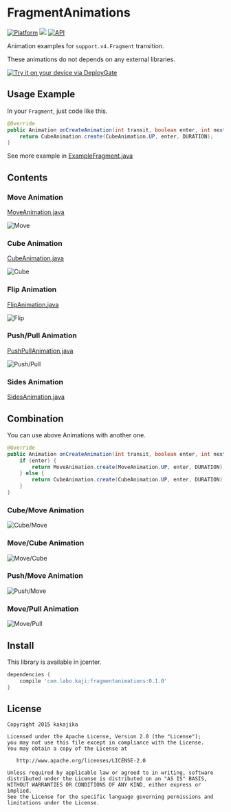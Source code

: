 # FragmentAnimations

[![Platform](https://img.shields.io/badge/platform-android-green.svg)](http://developer.android.com/index.html)
<img src="https://img.shields.io/badge/license-Apache 2.0-green.svg?style=flat">
[![API](https://img.shields.io/badge/API-4%2B-yellow.svg?style=flat)](https://android-arsenal.com/api?level=4)

Animation examples for `support.v4.Fragment` transition.

These animations do not depends on any external libraries.

[<img src="https://dply.me/h7azvd/button/large" alt="Try it on your device via DeployGate">](https://dply.me/h7azvd)

## Usage Example

In your `Fragment`, just code like this.

```java
@Override
public Animation onCreateAnimation(int transit, boolean enter, int nextAnim) {
    return CubeAnimation.create(CubeAnimation.UP, enter, DURATION);
}
```

See more example in [ExampleFragment.java](https://github.com/kakajika/FragmentAnimations/blob/master/app/src/main/java/com/labo/kaji/fragmentanimations/example/ExampleFragment.java)

## Contents

### Move Animation

[MoveAnimation.java](https://github.com/kakajika/FragmentAnimations/blob/master/fragmentanimations/src/main/java/com/labo/kaji/fragmentanimations/MoveAnimation.java)

![Move](https://raw.githubusercontent.com/wiki/kakajika/FragmentAnimations/images/move.gif)

### Cube Animation

[CubeAnimation.java](https://github.com/kakajika/FragmentAnimations/blob/master/fragmentanimations/src/main/java/com/labo/kaji/fragmentanimations/CubeAnimation.java)

![Cube](https://raw.githubusercontent.com/wiki/kakajika/FragmentAnimations/images/cube.gif)

### Flip Animation

[FlipAnimation.java](https://github.com/kakajika/FragmentAnimations/blob/master/fragmentanimations/src/main/java/com/labo/kaji/fragmentanimations/FlipAnimation.java)

![Flip](https://raw.githubusercontent.com/wiki/kakajika/FragmentAnimations/images/flip.gif)

### Push/Pull Animation

[PushPullAnimation.java](https://github.com/kakajika/FragmentAnimations/blob/master/fragmentanimations/src/main/java/com/labo/kaji/fragmentanimations/PushPullAnimation.java)

![Push/Pull](https://raw.githubusercontent.com/wiki/kakajika/FragmentAnimations/images/pushpull.gif)

### Sides Animation

[SidesAnimation.java](https://github.com/kakajika/FragmentAnimations/blob/master/fragmentanimations/src/main/java/com/labo/kaji/fragmentanimations/SidesAnimation.java)

## Combination

You can use above Animations with another one.

```java
@Override
public Animation onCreateAnimation(int transit, boolean enter, int nextAnim) {
    if (enter) {
        return MoveAnimation.create(MoveAnimation.UP, enter, DURATION);
    } else {
        return CubeAnimation.create(CubeAnimation.UP, enter, DURATION);
    }
}
```

### Cube/Move Animation

![Cube/Move](https://raw.githubusercontent.com/wiki/kakajika/FragmentAnimations/images/cubemove.gif)

### Move/Cube Animation

![Move/Cube](https://raw.githubusercontent.com/wiki/kakajika/FragmentAnimations/images/movecube.gif)

### Push/Move Animation

![Push/Move](https://raw.githubusercontent.com/wiki/kakajika/FragmentAnimations/images/pushmove.gif)

### Move/Pull Animation

![Move/Pull](https://raw.githubusercontent.com/wiki/kakajika/FragmentAnimations/images/movepull.gif)

## Install

This library is available in jcenter.

```groovy
dependencies {
    compile 'com.labo.kaji:fragmentanimations:0.1.0'
}
```

## License

    Copyright 2015 kakajika

    Licensed under the Apache License, Version 2.0 (the "License");
    you may not use this file except in compliance with the License.
    You may obtain a copy of the License at

       http://www.apache.org/licenses/LICENSE-2.0

    Unless required by applicable law or agreed to in writing, software
    distributed under the License is distributed on an "AS IS" BASIS,
    WITHOUT WARRANTIES OR CONDITIONS OF ANY KIND, either express or implied.
    See the License for the specific language governing permissions and
    limitations under the License.
